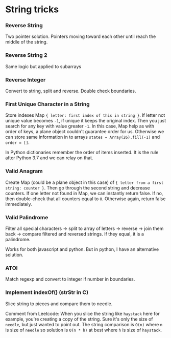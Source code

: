 # String tricks

### Reverse String

Two pointer solution. Pointers moving toward each other until reach the middle of the string.

### Reverse String 2

Same logic but applied to subarrays

### Reverse Integer

Convert to string, split and reverse. Double check boundaries.

### First Unique Character in a String

Store indexes Map `{ letter: first index of this in string }`. If letter not unique value becomes `-1`, if unique it keeps the original index. Then you just search for any key with value greater `-1`. In this case, Map help as with order of keys, a plane object couldn't guarantee order for us. Otherwise we can store same information in to arrays `states = Array(26).fill(-1)` and `order = []`.

In Python dictionaries remember the order of items inserted. It is the rule after Python 3.7 and we can relay on that.

### Valid Anagram

Create Map (could be a plane object in this case) of `{ letter from a first string: counter }`. Then go through the second string and decrease counters. If one letter not found in Map, we can instantly return false. If no, then double-check that all counters equal to `0`. Otherwise again, return false immediately.

### Valid Palindrome

Filter all special characters -> split to array of letters -> reverse -> join them back -> compare filtered and reversed strings.
If they equal, it is a palindrome.

Works for both javascript and python. But in python, I have an alternative solution.

### ATOI

Match regexp and convert to integer if number in boundaries.

### Implement indexOf() (strStr in C)

Slice string to pieces and compare them to needle.

Comment from Leetcode: When you slice the string like `haystack` here for example, you're creating a copy of the string. Sure it's only the size of `needle`, but just wanted to point out. The string comparison is `O(n)` where `n` is size of `needle` so solution is `O(n * h)` at best where `h` is size of `haystack`.
